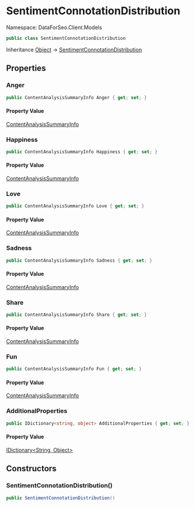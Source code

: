 # SentimentConnotationDistribution

Namespace: DataForSeo.Client.Models

```csharp
public class SentimentConnotationDistribution
```

Inheritance [Object](https://docs.microsoft.com/en-us/dotnet/api/system.object) → [SentimentConnotationDistribution](./dataforseo.client.models.sentimentconnotationdistribution.md)

## Properties

### **Anger**

```csharp
public ContentAnalysisSummaryInfo Anger { get; set; }
```

#### Property Value

[ContentAnalysisSummaryInfo](./dataforseo.client.models.contentanalysissummaryinfo.md)<br>

### **Happiness**

```csharp
public ContentAnalysisSummaryInfo Happiness { get; set; }
```

#### Property Value

[ContentAnalysisSummaryInfo](./dataforseo.client.models.contentanalysissummaryinfo.md)<br>

### **Love**

```csharp
public ContentAnalysisSummaryInfo Love { get; set; }
```

#### Property Value

[ContentAnalysisSummaryInfo](./dataforseo.client.models.contentanalysissummaryinfo.md)<br>

### **Sadness**

```csharp
public ContentAnalysisSummaryInfo Sadness { get; set; }
```

#### Property Value

[ContentAnalysisSummaryInfo](./dataforseo.client.models.contentanalysissummaryinfo.md)<br>

### **Share**

```csharp
public ContentAnalysisSummaryInfo Share { get; set; }
```

#### Property Value

[ContentAnalysisSummaryInfo](./dataforseo.client.models.contentanalysissummaryinfo.md)<br>

### **Fun**

```csharp
public ContentAnalysisSummaryInfo Fun { get; set; }
```

#### Property Value

[ContentAnalysisSummaryInfo](./dataforseo.client.models.contentanalysissummaryinfo.md)<br>

### **AdditionalProperties**

```csharp
public IDictionary<string, object> AdditionalProperties { get; set; }
```

#### Property Value

[IDictionary&lt;String, Object&gt;](https://docs.microsoft.com/en-us/dotnet/api/system.collections.generic.idictionary-2)<br>

## Constructors

### **SentimentConnotationDistribution()**

```csharp
public SentimentConnotationDistribution()
```
